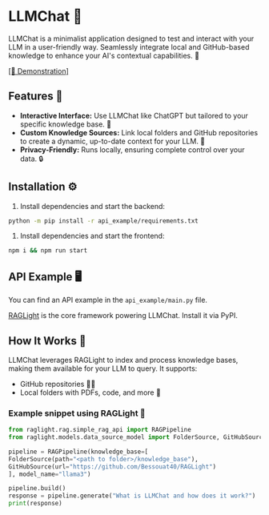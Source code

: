 # LLMChat 🎉

LLMChat is a minimalist application designed to test and interact with your LLM in a user-friendly way. Seamlessly integrate local and GitHub-based knowledge to enhance your AI's contextual capabilities. 🌟

[[🎥 Demonstration]](./media/raglight_chat.mov)

## Features 🚀

- **Interactive Interface:** Use LLMChat like ChatGPT but tailored to your specific knowledge base. 💬
- **Custom Knowledge Sources:** Link local folders and GitHub repositories to create a dynamic, up-to-date context for your LLM. 📂
- **Privacy-Friendly:** Runs locally, ensuring complete control over your data. 🔒

## Installation ⚙️

1. Install dependencies and start the backend:

```bash
python -m pip install -r api_example/requirements.txt
```

1. Install dependencies and start the frontend:

```bash
npm i && npm run start
```

## API Example 🖥️

You can find an API example in the `api_example/main.py` file.

[RAGLight](https://github.com/Bessouat40/RAGLight) is the core framework powering LLMChat. Install it via PyPI.

## How It Works 🤔

LLMChat leverages RAGLight to index and process knowledge bases, making them available for your LLM to query. It supports:

- GitHub repositories 🧑‍💻
- Local folders with PDFs, code, and more 📄

### Example snippet using RAGLight 📜

```python
from raglight.rag.simple_rag_api import RAGPipeline
from raglight.models.data_source_model import FolderSource, GitHubSource

pipeline = RAGPipeline(knowledge_base=[
FolderSource(path="<path to folder>/knowledge_base"),
GitHubSource(url="https://github.com/Bessouat40/RAGLight")
], model_name="llama3")

pipeline.build()
response = pipeline.generate("What is LLMChat and how does it work?")
print(response)
```
